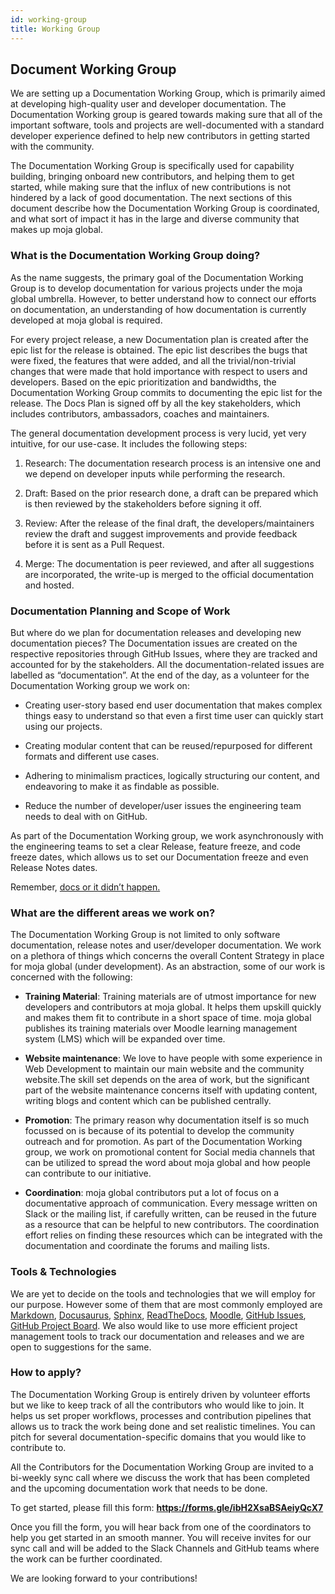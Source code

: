 ```yaml
---
id: working-group
title: Working Group
---
```


## Document Working Group

We are setting up a Documentation Working Group, which is primarily aimed at developing high-quality user and developer documentation. The Documentation Working group is geared towards making sure that all of the important software, tools and projects are well-documented with a standard developer experience defined to help new contributors in getting started with the community.

The Documentation Working Group is specifically used for capability building, bringing onboard new contributors, and helping them to get started, while making sure that the influx of new contributions is not hindered by a lack of good documentation. The next sections of this document describe how the Documentation Working Group is coordinated, and what sort of impact it has in the large and diverse community that makes up moja global.

### What is the Documentation Working Group doing?

As the name suggests, the primary goal of the Documentation Working Group is to develop documentation for various projects under the moja global umbrella. However, to better understand how to connect our efforts on documentation, an understanding of how documentation is currently developed at moja global is required.

For every project release, a new Documentation plan is created after the epic list for the release is obtained. The epic list describes the bugs that were fixed, the features that were added, and all the trivial/non-trivial changes that were made that hold importance with respect to users and developers. Based on the epic prioritization and bandwidths, the Documentation Working Group commits to documenting the epic list for the release. The Docs Plan is signed off by all the key stakeholders, which includes contributors, ambassadors, coaches and maintainers.

The general documentation development process is very lucid, yet very intuitive, for our use-case. It includes the following steps:

1. Research: The documentation research process is an intensive one and we depend on developer inputs while performing the research.

2. Draft: Based on the prior research done, a draft can be prepared which is then reviewed by the stakeholders before signing it off.

3. Review: After the release of the final draft, the developers/maintainers review the draft and suggest improvements and provide feedback before it is sent as a Pull Request.

4. Merge: The documentation is peer reviewed, and after all suggestions are incorporated, the write-up is merged to the official documentation 
and hosted.

### Documentation Planning and Scope of Work

But where do we plan for documentation releases and developing new documentation pieces? The Documentation issues are created on the respective repositories through GitHub Issues, where they are tracked and accounted for by the stakeholders. All the documentation-related issues are labelled as “documentation”. At the end of the day, as a volunteer for the Documentation Working group we work on:

- Creating user-story based end user documentation that makes complex things easy to understand so that even a first time user can quickly  start using our projects.

- Creating modular content that can be reused/repurposed for different formats and different use cases.

- Adhering to minimalism practices, logically structuring our content, and endeavoring to make it as findable as possible.

- Reduce the number of developer/user issues the engineering team needs to deal with on GitHub.

As part of the Documentation Working group, we work asynchronously with the engineering teams to set a clear Release, feature freeze, and code freeze dates, which allows us to set our Documentation freeze and even Release Notes dates.

Remember,  [docs or it didn’t happen.](https://opensource.com/business/15/8/docs-or-it-didnt-happen)


### What are the different areas we work on?

The Documentation Working Group is not limited to only software documentation, release notes and user/developer documentation. We work on a plethora of things which concerns the overall Content Strategy in place for moja global (under development). As an abstraction, some of our work is concerned with the following:

- **Training Material**: Training materials are of utmost importance for new developers and contributors at moja global. It helps them upskill quickly and makes them fit to contribute in a short space of time. moja global publishes its training materials over Moodle learning management system (LMS) which will be expanded over time.

- **Website maintenance**: We love to have people with some experience in Web Development to maintain our main website and the community 
website.The skill set depends on the area of work, but the significant part of the website maintenance concerns itself with updating content, writing blogs and content which can be published centrally.

- **Promotion**: The primary reason why documentation itself is so much focussed on is because of its potential to develop the community 
outreach and for promotion. As part of the Documentation Working group, we work on promotional content for Social media channels that can be utilized to spread the word about moja global and how people can contribute to our initiative.

- **Coordination**: moja global contributors put a lot of focus on a documentative approach of communication. Every message written on Slack or 
the mailing list, if carefully written, can be reused in the future as a resource that can be helpful to new contributors. The coordination effort relies on finding these resources which can be integrated with the documentation and coordinate the forums and mailing lists.
 
### Tools & Technologies

We are yet to decide on the tools and technologies that we will employ for our purpose. However some of them that are most commonly employed are [Markdown](https://guides.github.com/features/mastering-markdown/), [Docusaurus](https://docusaurus.io/), [Sphinx](https://www.sphinx-doc.org/en/master/), [ReadTheDocs](https://readthedocs.org/), [Moodle](https://moodle.org/), [GitHub Issues](https://guides.github.com/features/issues/), [GitHub Project Board](https://github.com/features/issues). We also would like to use more efficient project management tools to track our documentation and releases and we are open to suggestions for the same.

### How to apply?

The Documentation Working Group is entirely driven by volunteer efforts but we like to keep track of all the contributors who would like to join. It helps us set proper workflows, processes and contribution pipelines that allows us to track the work being done and set realistic timelines. You can pitch for several documentation-specific domains that you would like to contribute to.

All the Contributors for the Documentation Working Group are invited to a bi-weekly sync call where we discuss the work that has been completed and the upcoming documentation work that needs to be done.

To get started, please fill this form: **https://forms.gle/ibH2XsaBSAeiyQcX7**

Once you fill the form, you will hear back from one of the coordinators to help you get started in an smooth manner. You will receive invites for our sync call and will be added to the Slack Channels and GitHub teams where the work can be further coordinated.

We are looking forward to your contributions!
